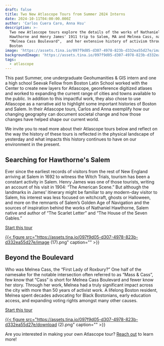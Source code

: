 ```yaml
---
draft: false
title: Two New Atlascope Tours from Summer 2024 Interns
date: 2024-10-11T04:00:00.000Z
author: 'Carlos Cuera Caro, Anna Hsu'
description: >-
  Two new Atlascope tours explore the details of the works of Nathaniel
  Hawthorne and Henry James' 1911 trip to Salem, MA and Melnea Cass, namesake of
  "Melnea Cass Boulevard",  and her extensive history of activism throughout
  Boston
image: 'https://assets.tina.io/097f9d05-d307-4978-823b-d332ea55d27e/image (16).png'
backgroundImage: 'https://assets.tina.io/097f9d05-d307-4978-823b-d332ea55d27e/image (16).png'
tags:
  - atlascope
---
```


This past Summer, one undergraduate Geohumanities & GIS intern and one a high school Seevak Fellow from Boston Latin School worked with the Center to create new layers for Atlascope, georeference digitized atlases and worked to expanding the current range of cities and towns available to the public. In addition to this impactful work, they also chose to use Atlascope as a narrative aid to highlight some important histories of Boston and Salem. In their Atlascope tours, Carlos and Anna exemplify how our changing geography can document societal change and how those changes have helped shape our current world.

We invite you to read more about their Atlascope tours below and reflect on the way the history of these tours is reflected in the physical landscape of yesterday and what impacts this history continues to have on our environment in the present.

## Searching for Hawthorne's Salem

Ever since the earliest records of visitors from the rest of New England arriving at Salem in 1692 to witness the Witch Trials, tourism has been a constant activity in Salem. Henry James was one of those tourists, writing an account of his visit in 1904: “The American Scene.” But although the landmarks in James’ itinerary might be familiar to any modern-day visitor to Salem, his interest was less focused on witchcraft, ghosts or Halloween, and more on the remnants of Salem’s Golden Age of Navigation and the sources of inspiration behind the works of Nathaniel Hawthorne, Salem native and author of “The Scarlet Letter” and “The House of the Seven Gables.”

<a href="https://www.atlascope.org/#/view:tour$tour:402228613203624000" target="_blank" class="btn btn-md btn-outline-primary">Start this tour</a>

<a href="https://www.atlascope.org/#/view:tour$tour:402228613203624000" target="_blank">

{{< figure src="https://assets.tina.io/097f9d05-d307-4978-823b-d332ea55d27e/image (17).png" caption="" >}}

<a>

## Beyond the Boulevard

Who was Melnea Cass, the “First Lady of Roxbury?” One half of the namesake for the notable intersection often referred to as “Mass & Cass”, few know that “Cass” is short for Melnea Cass Boulevard and fewer know her story. Through her work, Melnea had a truly significant impact across the city with more than 50 years of activist work. A lifelong Boston resident, Melnea spent decades advocating for Black Bostonians, early education access, and expanding voting rights amongst many other causes.

<a href="https://www.atlascope.org/#/view:tour$tour:404759382547497024" target="_blank" class="btn btn-md btn-outline-primary">Start this tour</a>

<a href="https://www.atlascope.org/#/view:tour$tour:404759382547497024" target="_blank">

{{< figure src="https://assets.tina.io/097f9d05-d307-4978-823b-d332ea55d27e/download (2).png" caption="" >}}

<a>

Are you interested in making your own Atlascope tour? [Reach out](mailto:info@leventhalmap.org) to learn more!
